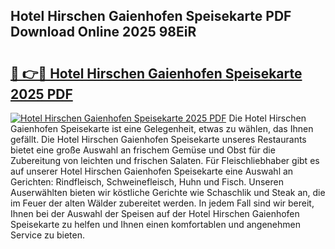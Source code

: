 ## Hotel Hirschen Gaienhofen Speisekarte PDF Download Online 2025 98EiR

# <h2><a href="http://gcdgkmq.nevu.top/?p=Hotel+Hirschen+Gaienhofen+Speisekarte">🔗 👉🔴 Hotel Hirschen Gaienhofen Speisekarte 2025 PDF</a></h2>

[![Hotel Hirschen Gaienhofen Speisekarte 2025 PDF](https://i.imgur.com/dBaPXMq.png)](http://gcdgkmq.nevu.top/?p=Hotel+Hirschen+Gaienhofen+Speisekarte)
Die Hotel Hirschen Gaienhofen Speisekarte ist eine Gelegenheit, etwas zu wählen, das Ihnen gefällt. Die Hotel Hirschen Gaienhofen Speisekarte unseres Restaurants bietet eine große Auswahl an frischem Gemüse und Obst für die Zubereitung von leichten und frischen Salaten. Für Fleischliebhaber gibt es auf unserer Hotel Hirschen Gaienhofen Speisekarte eine Auswahl an Gerichten: Rindfleisch, Schweinefleisch, Huhn und Fisch. Unseren Auserwählten bieten wir köstliche Gerichte wie Schaschlik und Steak an, die im Feuer der alten Wälder zubereitet werden. In jedem Fall sind wir bereit, Ihnen bei der Auswahl der Speisen auf der Hotel Hirschen Gaienhofen Speisekarte zu helfen und Ihnen einen komfortablen und angenehmen Service zu bieten.
